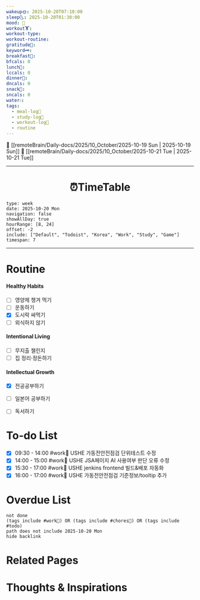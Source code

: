 ```yaml
---
wakeup🌞: 2025-10-20T07:10:00
sleep🌜: 2025-10-20T01:30:00
mood: 🥱
workout🏋️:
workout-type:
workout-routine:
gratitude🙏:
keyword🗝️:
breakfast🍳:
bfcals: 0
lunch🍚:
lccals: 0
dinner🥗:
dncals: 0
snack🍬:
sncals: 0
water💧:
tags:
  - meal-log📝
  - study-log📓
  - workout-log💪
  - routine
---
```


🔺 [[remoteBrain/Daily-docs/2025/10_October/2025-10-19 Sun | 2025-10-19 Sun]]
🔻 [[remoteBrain/Daily-docs/2025/10_October/2025-10-21 Tue | 2025-10-21 Tue]]
___
<h1> <center>⏰TimeTable </center> </h1>

```gEvent
type: week
date: 2025-10-20 Mon
navigation: false
showAllDay: true
hourRange: [8, 24]
offset: -2
include: ["Default", "Todoist", "Korea", "Work", "Study", "Game"]
timespan: 7
```

--- 


# Routine 

####  Healthy Habits
- [ ] 영양제 챙겨 먹기
- [ ] 운동하기
- [x] 도시락 싸먹기
- [ ] 외식하지 않기 

####  Intentional Living 
- [ ] 무지출 챌린지 
- [ ] 집 정리·정돈하기

#### Intellectual Growth
- [x] 전공공부하기
- [ ] 일본어 공부하기
- [ ] 독서하기



# To-do List
- [x] 09:30 - 14:00 #work💼 USHE 가동전안전점검 단위테스트 수정
- [x] 14:00 - 15:00 #work💼 USHE JSA페이지 AI 사용여부 판단 오류 수정
- [x] 15:30 - 17:00 #work💼 USHE jenkins frontend 빌드&배포 자동화
- [x] 16:00 - 17:00 #work💼 USHE 가동전안전점검 기준정보/tooltip 추가

# Overdue List
```tasks
not done
(tags include #work💼) OR (tags include #chores🧺) OR (tags include #todo)
path does not include 2025-10-20 Mon
hide backlink
```

# Related Pages



# Thoughts & Inspirations

